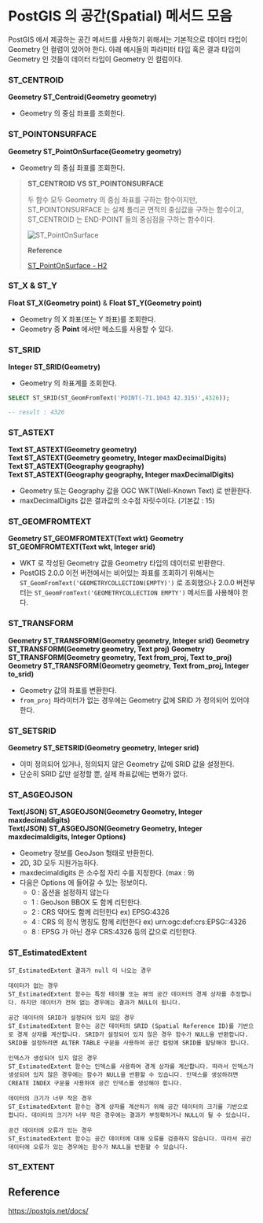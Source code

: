 # PostGIS 의 공간(Spatial) 메서드 모음

PostGIS 에서 제공하는 공간 메서드를 사용하기 위해서는 기본적으로 데이터 타입이 Geometry 인 컬럼이 있어야 한다.
아래 예시들의 파라미터 타입 혹은 결과 타입이 Geometry 인 것들이 데이터 타입이 Geometry 인 컬럼이다.

### ST_CENTROID

**Geometry ST_Centroid(Geometry geometry)**

- Geometry 의 중심 좌표를 조회한다.

### ST_POINTONSURFACE

**Geometry ST_PointOnSurface(Geometry geometry)**

- Geometry 의 중심 좌표를 조회한다.


>
> **ST_CENTROID VS ST_POINTONSURFACE**
> 
> 두 함수 모두 Geometry 의 중심 좌표를 구하는 함수이지만,
> ST_POINTONSURFACE 는 실제 폴리곤 면적의 중심값을 구하는 함수이고, 
> ST_CENTROID 는 END-POINT 들의 중심점을 구하는 함수이다. 
> 
> ![ST_PointOnSurface](https://user-images.githubusercontent.com/49870384/211461148-a2bf9d67-9519-4f66-a8e9-4759b4217f41.png)
>
> **Reference**
> 
> [ST_PointOnSurface - H2](http://www.h2gis.org/docs/dev/ST_PointOnSurface/)


### ST_X & ST_Y

**Float ST_X(Geometry point)** & **Float ST_Y(Geometry point)**

- Geometry 의 X 좌표(또는 Y 좌표)를 조회한다.
- Geometry 중 **Point** 에서만 메소드를 사용할 수 있다.

### ST_SRID

**Integer ST_SRID(Geometry)**

- Geometry 의 좌표계를 조회한다.

```sql
SELECT ST_SRID(ST_GeomFromText('POINT(-71.1043 42.315)',4326));

-- result : 4326
```

### ST_ASTEXT

**Text ST_ASTEXT(Geometry geometry)**   
**Text ST_ASTEXT(Geometry geometry, Integer maxDecimalDigits)**   
**Text ST_ASTEXT(Geography geography)**   
**Text ST_ASTEXT(Geography geography, Integer maxDecimalDigits)**

- Geometry 또는 Geography 값을 OGC WKT(Well-Known Text) 로 반환한다.
- maxDecimalDigits 값은 결과값의 소수점 자릿수이다. (기본값 : 15)

### ST_GEOMFROMTEXT

**Geometry ST_GEOMFROMTEXT(Text wkt)**
**Geometry ST_GEOMFROMTEXT(Text wkt, Integer srid)**

- WKT 로 작성된 Geometry 값을 Geometry 타입의 데이터로 반환한다.
- PostGIS 2.0.0 이전 버전에서는 비어있는 좌표를 조회하기 위해서는  ```ST_GeomFromText('GEOMETRYCOLLECTION(EMPTY)')``` 로 조회했으나
2.0.0 버전부터는 ```ST_GeomFromText('GEOMETRYCOLLECTION EMPTY')``` 메서드를 사용해야 한다.

### ST_TRANSFORM

**Geometry ST_TRANSFORM(Geometry geometry, Integer srid)**
**Geometry ST_TRANSFORM(Geometry geometry, Text proj)**
**Geometry ST_TRANSFORM(Geometry geometry, Text from_proj, Text to_proj)**
**Geometry ST_TRANSFORM(Geometry geometry, Text from_proj, Integer to_srid)**

- Geometry 값의 좌표를 변환한다.
- ```from_proj``` 파라미터가 없는 경우에는 Geometry 값에 SRID 가 정의되어 있어야 한다.

### ST_SETSRID

**Geometry ST_SETSRID(Geometry geometry, Integer srid)**

- 이미 정의되어 있거나, 정의되지 않은 Geometry 값에 SRID 값을 설정한다.
- 단순히 SRID 값만 설정할 뿐, 실제 좌표값에는 변화가 없다.

### ST_ASGEOJSON

**Text(JSON) ST_ASGEOJSON(Geometry Geometry, Integer maxdecimaldigits)**   
**Text(JSON) ST_ASGEOJSON(Geometry Geometry, Integer maxdecimaldigits, Integer Options)**

- Geometry 정보를 GeoJson 형태로 반환한다.
- 2D, 3D 모두 지원가능하다.
- maxdecimaldigits 은 소수점 자리 수를 지정한다. (max : 9)
- 다음은 Options 에 들어갈 수 있는 정보이다.
  - 0 : 옵션을 설정하지 않는다
  - 1 : GeoJson BBOX 도 함께 리턴한다.
  - 2 : CRS 약어도 함께 리턴한다 ex) EPSG:4326
  - 4 : CRS 의 정식 명칭도 함께 리턴한다 ex) urn:ogc:def:crs:EPSG::4326
  - 8 : EPSG 가 아닌 경우 CRS:4326 등의 값으로 리턴한다.


### ST_EstimatedExtent

```
ST_EstimatedExtent 결과가 null 이 나오는 경우

데이터가 없는 경우
ST_EstimatedExtent 함수는 특정 테이블 또는 뷰의 공간 데이터의 경계 상자를 추정합니다. 하지만 데이터가 전혀 없는 경우에는 결과가 NULL이 됩니다.

공간 데이터의 SRID가 설정되어 있지 않은 경우
ST_EstimatedExtent 함수는 공간 데이터의 SRID (Spatial Reference ID)를 기반으로 경계 상자를 계산합니다. SRID가 설정되어 있지 않은 경우 함수가 NULL을 반환합니다. SRID를 설정하려면 ALTER TABLE 구문을 사용하여 공간 컬럼에 SRID를 할당해야 합니다.

인덱스가 생성되어 있지 않은 경우
ST_EstimatedExtent 함수는 인덱스를 사용하여 경계 상자를 계산합니다. 따라서 인덱스가 생성되어 있지 않은 경우에는 함수가 NULL을 반환할 수 있습니다. 인덱스를 생성하려면 CREATE INDEX 구문을 사용하여 공간 인덱스를 생성해야 합니다.

데이터의 크기가 너무 작은 경우
ST_EstimatedExtent 함수는 경계 상자를 계산하기 위해 공간 데이터의 크기를 기반으로 합니다. 데이터의 크기가 너무 작은 경우에는 결과가 부정확하거나 NULL이 될 수 있습니다.

공간 데이터에 오류가 있는 경우
ST_EstimatedExtent 함수는 공간 데이터에 대해 오류를 검증하지 않습니다. 따라서 공간 데이터에 오류가 있는 경우에는 함수가 NULL을 반환할 수 있습니다.
```


### ST_EXTENT


## Reference

https://postgis.net/docs/